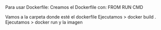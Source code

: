 Para usar Dockerfile:
Creamos el Dockerfile con:
    FROM
    RUN
    CMD

Vamos a la carpeta donde esté el dockerfile
Ejecutamos > docker build .
Ejecutamos > docker run y la imagen